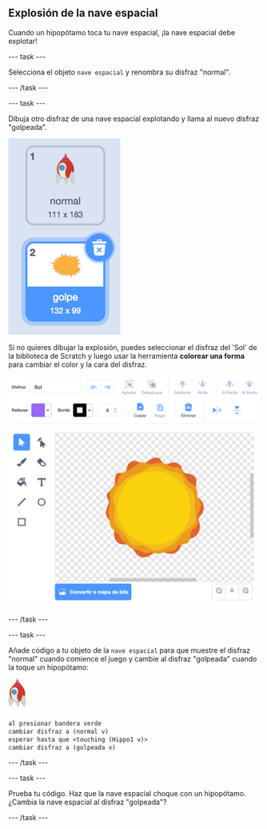 ## Explosión de la nave espacial

Cuando un hipopótamo toca tu nave espacial, ¡la nave espacial debe explotar!

--- task ---

Selecciona el objeto `nave espacial` y renombra su disfraz "normal".

--- /task ---

--- task ---

Dibuja otro disfraz de una nave espacial explotando y llama al nuevo disfraz "golpeada".

![captura de pantalla](images/invaders-spaceship-costumes.png)

Si no quieres dibujar la explosión, puedes seleccionar el disfraz del 'Sol' de la biblioteca de Scratch y luego usar la herramienta **colorear una forma** para cambiar el color y la cara del disfraz.

![captura de pantalla](images/invaders-sun.png)

--- /task ---

--- task ---

Añade código a tu objeto de la `nave espacial` para que muestre el disfraz "normal" cuando comience el juego y cambie al disfraz "golpeada" cuando la toque un hipopótamo:

![objeto de un cohete](images/rocket-sprite.png)

```blocks3
al presionar bandera verde
cambiar disfraz a (normal v)
esperar hasta que <touching (Hippo1 v)>
cambiar disfraz a (golpeada v)
```

--- /task ---

--- task ---

Prueba tu código. Haz que la nave espacial choque con un hipopótamo. ¿Cambia la nave espacial al disfraz "golpeada"?

--- /task ---
